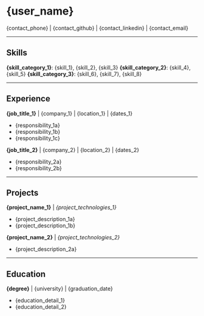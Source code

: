 # {user_name}
{contact_phone} | {contact_github} | {contact_linkedin} | {contact_email}

---

## Skills

**{skill_category_1}**: {skill_1}, {skill_2}, {skill_3}
**{skill_category_2}**: {skill_4}, {skill_5}
**{skill_category_3}**: {skill_6}, {skill_7}, {skill_8}

---

## Experience

**{job_title_1}** | {company_1} | {location_1} | {dates_1}
- {responsibility_1a}
- {responsibility_1b}
- {responsibility_1c}

**{job_title_2}** | {company_2} | {location_2} | {dates_2}
- {responsibility_2a}
- {responsibility_2b}

---

## Projects

**{project_name_1}** | *{project_technologies_1}*
- {project_description_1a}
- {project_description_1b}

**{project_name_2}** | *{project_technologies_2}*
- {project_description_2a}

---

## Education

**{degree}** | {university} | {graduation_date}
- {education_detail_1}
- {education_detail_2}